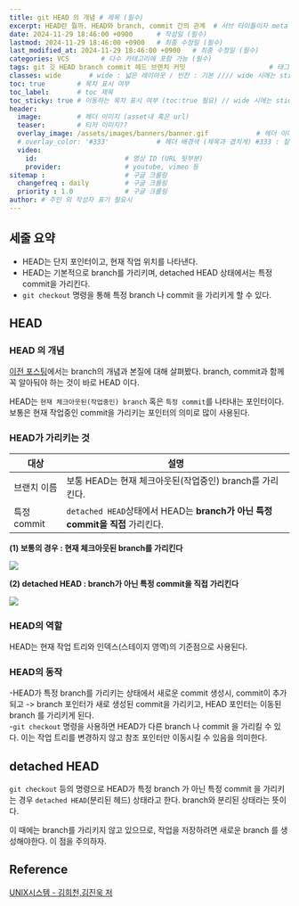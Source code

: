 ```yaml
---
title: git HEAD 의 개념 # 제목 (필수)
excerpt: HEAD란 뭘까. HEAD와 branch, commit 간의 관계  # 서브 타이틀이자 meta description (필수)
date: 2024-11-29 18:46:00 +0900      # 작성일 (필수)
lastmod: 2024-11-29 18:46:00 +0900   # 최종 수정일 (필수)
last_modified_at: 2024-11-29 18:46:00 +0900   # 최종 수정일 (필수)
categories: VCS        # 다수 카테고리에 포함 가능 (필수)
tags: git 깃 HEAD branch commit 헤드 브랜치 커밋                     # 태그 복수개 가능 (필수)
classes: wide       # wide : 넓은 레이아웃 / 빈칸 : 기본 //// wide 시에는 sticky toc 불가
toc: true        # 목차 표시 여부
toc_label:       # toc 제목
toc_sticky: true # 이동하는 목차 표시 여부 (toc:true 필요) // wide 시에는 sticky toc 불가
header: 
  image:         # 헤더 이미지 (asset내 혹은 url)
  teaser:        # 티저 이미지??
  overlay_image: /assets/images/banners/banner.gif            # 헤더 이미지 (제목과 겹치게)
  # overlay_color: '#333'            # 헤더 배경색 (제목과 겹치게) #333 : 짙은 회색 (필수)
  video:
    id:                      # 영상 ID (URL 뒷부분)
    provider:                # youtube, vimeo 등
sitemap :                    # 구글 크롤링
  changefreq : daily         # 구글 크롤링
  priority : 1.0             # 구글 크롤링
author: # 주인 외 작성자 표기 필요시
---
```

<!--postNo: 20241129_012-->


## 세줄 요약  

- HEAD는 단지 포인터이고, 현재 작업 위치를 나타낸다.  
- HEAD는 기본적으로 branch를 가리키며, detached HEAD 상태에서는 특정 commit을 가리킨다.  
- `git checkout` 명령을 통해 특정 branch 나 commit 을 가리키게 할 수 있다.  

## HEAD  

### HEAD 의 개념  

[이전 포스팅](https://whdrns2013.github.io/vcs/20241129_011_git_branch/)에서는 branch의 개념과 본질에 대해 살펴봤다. branch, commit과 함께 꼭 알아둬야 하는 것이 바로 HEAD 이다.  

HEAD는 `현재 체크아웃된(작업중인) branch` 혹은 `특정 commit`를 나타내는 포인터이다. 보통은 현재 작업중인 commit을 가리키는 포인터의 의미로 많이 사용된다.  

### HEAD가 가리키는 것  

|대상|설명|
|---|---|
|브랜치 이름|보통 HEAD는 현재 체크아웃된(작업중인) branch를 가리킨다.|
|특정 commit|`detached HEAD`상태에서 HEAD는 **branch가 아닌 특정 commit을 직접** 가리킨다.|

**(1) 보통의 경우 : 현재 체크아웃된 branch를 가리킨다**  

![](/assets/images/20241129_012_001.png)  

**(2) detached HEAD : branch가 아닌 특정 commit을 직접 가리킨다**  

![](/assets/images/20241129_012_002.png)  


### HEAD의 역할  

HEAD는 현재 작업 트리와 인덱스(스테이지 영역)의 기준점으로 사용된다.  

### HEAD의 동작  

-HEAD가 특정 branch를 가리키는 상태에서 새로운 commit 생성시, commit이 추가되고 -> branch 포인터가 새로 생성된 commit을 가리키고, HEAD 포인터는 이동된 branch 를 가리키게 된다.  
-`git checkout` 명령을 사용하면 HEAD가 다른 branch 나 commit 을 가리킬 수 있다. 이는 작업 트리를 변경하지 않고 참조 포인터만 이동시킬 수 있음을 의미한다.  

## detached HEAD  

`git checkout` 등의 명령으로 HEAD가 특정 branch 가 아닌 특정 commit 을 가리키는 경우 `detached HEAD`(분리된 헤드) 상태라고 한다. branch와 분리된 상태라는 뜻이다.  

이 때에는 branch를 가리키지 않고 있으므로, 작업을 저장하려면 새로운 branch 를 생성해야한다. 이 점을 주의하자.


## Reference  

[UNIX시스템 - 김희천,김진욱 저](https://search.shopping.naver.com/book/catalog/41474371650)  